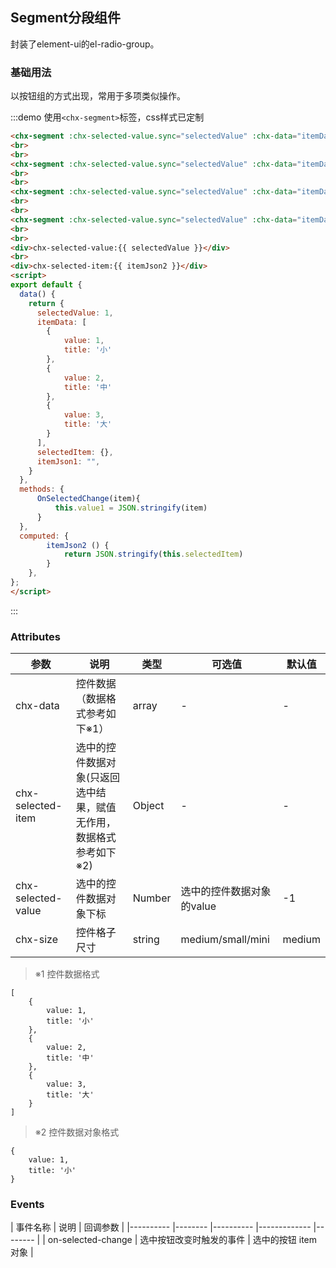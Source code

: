 ## Segment分段组件
封装了element-ui的el-radio-group。

### 基础用法

以按钮组的方式出现，常用于多项类似操作。

:::demo 使用`<chx-segment>`标签，css样式已定制
```html
<chx-segment :chx-selected-value.sync="selectedValue" :chx-data="itemData" :chx-selected-item.sync="selectedItem" @onSelectedChange="OnSelectedChange"></chx-segment>
<br>
<br>
<chx-segment :chx-selected-value.sync="selectedValue" :chx-data="itemData" :chx-selected-item.sync="selectedItem" chx-size="medium" @onSelectedChange="OnSelectedChange"></chx-segment>
<br>
<br>
<chx-segment :chx-selected-value.sync="selectedValue" :chx-data="itemData" :chx-selected-item.sync="selectedItem" chx-size="small" @onSelectedChange="OnSelectedChange"></chx-segment>
<br>
<br>
<chx-segment :chx-selected-value.sync="selectedValue" :chx-data="itemData" :chx-selected-item.sync="selectedItem" chx-size="mini" @onSelectedChange="OnSelectedChange"></chx-segment>
<br>
<br>
<div>chx-selected-value:{{ selectedValue }}</div>
<br>
<div>chx-selected-item:{{ itemJson2 }}</div>
<script>
export default {
  data() {
    return {
      selectedValue: 1,
      itemData: [
        {
            value: 1,
            title: '小'
        },
        {
            value: 2,
            title: '中'
        },
        {
            value: 3,
            title: '大'
        }
      ],
      selectedItem: {},
      itemJson1: "",
    }
  },
  methods: {
      OnSelectedChange(item){
          this.value1 = JSON.stringify(item)
      }
  },
  computed: {
        itemJson2 () {
            return JSON.stringify(this.selectedItem)
        }
    },
};
</script>
```
:::

### Attributes
| 参数      | 说明    | 类型      | 可选值       | 默认值   |
|---------- |-------- |---------- |-------------  |-------- |
| chx-data     | 控件数据（数据格式参考如下※1）   | array    |   - |     -    |
| chx-selected-item     | 选中的控件数据对象(只返回选中结果，赋值无作用，数据格式参考如下※2)   | Object    |   - |    -    |
| chx-selected-value     | 选中的控件数据对象下标   | Number    |   选中的控件数据对象的value |    -1    |
| chx-size     | 控件格子尺寸   | string    |   medium/small/mini |     medium    |

> ※1 控件数据格式

```
[
    {
        value: 1,
        title: '小'
    },
    {
        value: 2,
        title: '中'
    },
    {
        value: 3,
        title: '大'
    }
]

```

> ※2 控件数据对象格式

```
{
    value: 1,
    title: '小'
}
```

### Events
| 事件名称      | 说明    | 回调参数      |
|---------- |-------- |---------- |-------------  |-------- |
| on-selected-change     | 选中按钮改变时触发的事件   | 选中的按钮 item 对象    |
